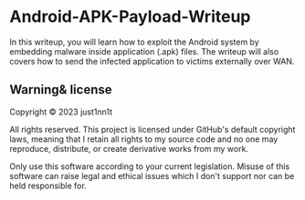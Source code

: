 # Android-APK-Payload-Writeup

In this writeup, you will learn how to exploit the Android system by embedding malware inside application (.apk) files.
The writeup will also covers how to send the infected application to victims externally over WAN.

## Warning& license
Copyright © 2023 just1nn1t

All rights reserved. This project is licensed under GitHub's default copyright laws, meaning that I retain all rights to my source code and no one may reproduce, distribute, or create derivative works from my work.

Only use this software according to your current legislation. Misuse of this software can raise legal and ethical issues which I don't support nor can be held responsible for.
